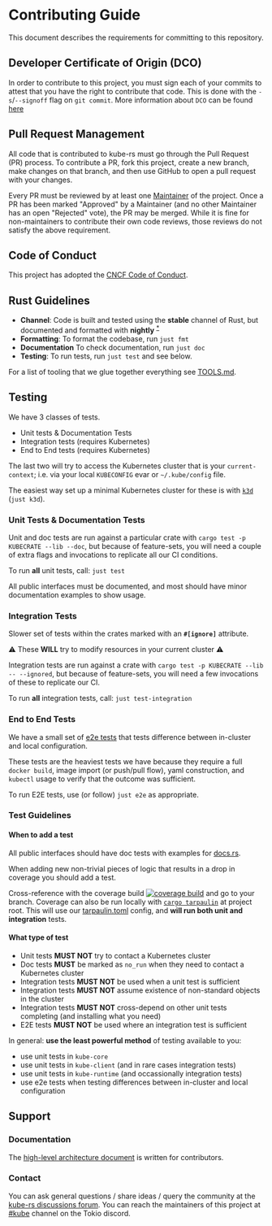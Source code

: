 <!--GENERATED FROM https://github.com/kube-rs/kube/blob/main/CONTRIBUTING.md - CHANGES MUST BE MADE THERE -->
# Contributing Guide

This document describes the requirements for committing to this repository.

## Developer Certificate of Origin (DCO)

In order to contribute to this project, you must sign each of your commits to attest that you have the right to contribute that code.
This is done with the `-s`/`--signoff` flag on `git commit`.
More information about `DCO` can be found [here](https://developercertificate.org/)

## Pull Request Management

All code that is contributed to kube-rs must go through the Pull Request (PR) process.
To contribute a PR, fork this project, create a new branch, make changes on that branch, and then use GitHub to open a pull request with your changes.

Every PR must be reviewed by at least one [Maintainer](https://kube.rs/maintainers/) of the project.
Once a PR has been marked "Approved" by a Maintainer (and no other Maintainer has an open "Rejected" vote), the PR may be merged.
While it is fine for non-maintainers to contribute their own code reviews, those reviews do not satisfy the above requirement.

## Code of Conduct

This project has adopted the [CNCF Code of
Conduct](https://github.com/cncf/foundation/blob/master/code-of-conduct.md).

## Rust Guidelines

- **Channel**: Code is built and tested using the **stable** channel of Rust, but documented and formatted with **nightly** <sup>[*](https://github.com/kube-rs/kube/issues/707)</sup>
- **Formatting**: To format the codebase, run `just fmt`
- **Documentation** To check documentation, run `just doc`
- **Testing**: To run tests, run `just test` and see below.

For a list of tooling that we glue together everything see [TOOLS.md](https://kube.rs/tools/).

## Testing

We have 3 classes of tests.

- Unit tests & Documentation Tests
- Integration tests (requires Kubernetes)
- End to End tests (requires Kubernetes)

The last two will try to access the Kubernetes cluster that is your `current-context`; i.e. via your local `KUBECONFIG` evar or `~/.kube/config` file.

The easiest way set up a minimal Kubernetes cluster for these is with [`k3d`](https://k3d.io/) (`just k3d`).

### Unit Tests & Documentation Tests

Unit and doc tests are run against a particular crate with `cargo test -p KUBECRATE --lib --doc`, but because of feature-sets, you will need a couple of extra flags and invocations to replicate all our CI conditions.

To run **all** unit tests, call: `just test`

All public interfaces must be documented, and most should have minor documentation examples to show usage.

### Integration Tests

Slower set of tests within the crates marked with an **`#[ignore]`** attribute.

:warning: These  **WILL** try to modify resources in your current cluster :warning:

Integration tests are run against a crate with `cargo test -p KUBECRATE --lib -- --ignored`, but because of feature-sets, you will need a few invocations of these to replicate our CI.

To run **all** integration tests, call: `just test-integration`

### End to End Tests

We have a small set of [e2e tests](https://github.com/kube-rs/kube/tree/main/e2e) that tests difference between in-cluster and local configuration.

These tests are the heaviest tests we have because they require a full `docker build`, image import (or push/pull flow), yaml construction, and `kubectl` usage to verify that the outcome was sufficient.

To run E2E tests, use (or follow) `just e2e` as appropriate.

### Test Guidelines

#### When to add a test

All public interfaces should have doc tests with examples for [docs.rs](https://docs.rs/kube).

When adding new non-trivial pieces of logic that results in a drop in coverage you should add a test.

Cross-reference with the coverage build [![coverage build](https://codecov.io/gh/kube-rs/kube/branch/main/graph/badge.svg?token=9FCqEcyDTZ)](https://app.codecov.io/gh/kube-rs/kube/tree/main) and go to your branch. Coverage can also be run locally with [`cargo tarpaulin`](https://github.com/xd009642/tarpaulin) at project root. This will use our [tarpaulin.toml](https://github.com/kube-rs/kube/blob/main/tarpaulin.toml) config, and **will run both unit and integration** tests.

#### What type of test

- Unit tests **MUST NOT** try to contact a Kubernetes cluster
- Doc tests **MUST** be marked as `no_run` when they need to contact a Kubernetes cluster
- Integration tests **MUST NOT** be used when a unit test is sufficient
- Integration tests **MUST NOT** assume existence of non-standard objects in the cluster
- Integration tests **MUST NOT** cross-depend on other unit tests completing (and installing what you need)
- E2E tests **MUST NOT** be used where an integration test is sufficient

In general: **use the least powerful method** of testing available to you:

- use unit tests in `kube-core`
- use unit tests in `kube-client` (and in rare cases integration tests)
- use unit tests in `kube-runtime` (and occassionally integration tests)
- use e2e tests when testing differences between in-cluster and local configuration

## Support
### Documentation
The [high-level architecture document](https://kube.rs/architecture/) is written for contributors.

### Contact
You can ask general questions / share ideas / query the community at the [kube-rs discussions forum](https://github.com/kube-rs/kube/discussions).
You can reach the maintainers of this project at [#kube](https://discord.gg/tokio) channel on the Tokio discord.
